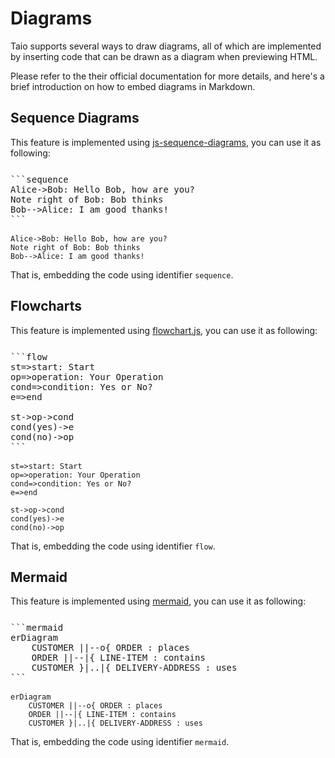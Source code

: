# Diagrams

Taio supports several ways to draw diagrams, all of which are implemented by inserting code that can be drawn as a diagram when previewing HTML.

Please refer to the their official documentation for more details, and here's a brief introduction on how to embed diagrams in Markdown.

## Sequence Diagrams

This feature is implemented using [js-sequence-diagrams](https://bramp.github.io/js-sequence-diagrams/), you can use it as following:

<pre style="padding-top: 12px; padding-bottom: 2px">
```sequence
Alice->Bob: Hello Bob, how are you?
Note right of Bob: Bob thinks
Bob-->Alice: I am good thanks!
```
</pre>

```sequence
Alice->Bob: Hello Bob, how are you?
Note right of Bob: Bob thinks
Bob-->Alice: I am good thanks!
```

That is, embedding the code using identifier `sequence`.

## Flowcharts

This feature is implemented using [flowchart.js](http://flowchart.js.org/), you can use it as following:

<pre style="padding-top: 12px; padding-bottom: 2px">
```flow
st=>start: Start
op=>operation: Your Operation
cond=>condition: Yes or No?
e=>end

st->op->cond
cond(yes)->e
cond(no)->op
```
</pre>

```flow
st=>start: Start
op=>operation: Your Operation
cond=>condition: Yes or No?
e=>end

st->op->cond
cond(yes)->e
cond(no)->op
```

That is, embedding the code using identifier `flow`.

## Mermaid

This feature is implemented using [mermaid](https://mermaid-js.github.io/mermaid/#/), you can use it as following:

<pre style="padding-top: 12px; padding-bottom: 2px">
```mermaid
erDiagram
    CUSTOMER ||--o{ ORDER : places
    ORDER ||--|{ LINE-ITEM : contains
    CUSTOMER }|..|{ DELIVERY-ADDRESS : uses
```
</pre>

```mermaid
erDiagram
    CUSTOMER ||--o{ ORDER : places
    ORDER ||--|{ LINE-ITEM : contains
    CUSTOMER }|..|{ DELIVERY-ADDRESS : uses
```

That is, embedding the code using identifier `mermaid`.